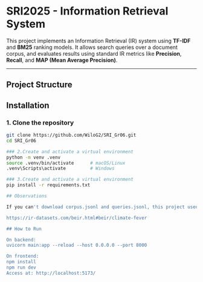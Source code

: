 # SRI2025 - Information Retrieval System

This project implements an Information Retrieval (IR) system using **TF-IDF** and **BM25** ranking models. It allows search queries over a document corpus, and evaluates results using standard IR metrics like **Precision**, **Recall**, and **MAP (Mean Average Precision)**.

---

## Project Structure
## Installation

### 1. Clone the repository
```bash
git clone https://github.com/WiloG2/SRI_Gr06.git
cd SRI_Gr06

### 2.Create and activate a virtual environment
python -m venv .venv
source .venv/bin/activate      # macOS/Linux
.venv\Scripts\activate         # Windows

### 3.Create and activate a virtual environment
pip install -r requirements.txt

## Observations

If you can't download corpus.jsonl and queries.jsonl, this project used gaming corpus from Ir_datasets, you can download dataset from:

https://ir-datasets.com/beir.html#beir/climate-fever

## How to Run

On backend:
uvicorn main:app --reload --host 0.0.0.0 --port 8000

On frontend:
npm install
npm run dev
Access at: http://localhost:5173/


